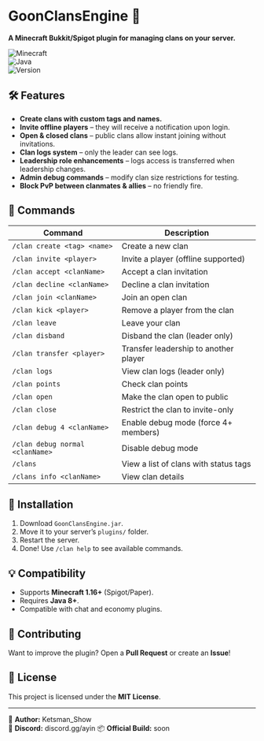 # GoonClansEngine 🏰  
**A Minecraft Bukkit/Spigot plugin for managing clans on your server.**  

![Minecraft](https://img.shields.io/badge/Minecraft-1.16%2B-brightgreen)  
![Java](https://img.shields.io/badge/Java-8%2B-blue)  
![Version](https://img.shields.io/badge/Version-0.9.3-yellow)  

## 🛠 **Features**  
- **Create clans with custom tags and names.**  
- **Invite offline players** – they will receive a notification upon login.  
- **Open & closed clans** – public clans allow instant joining without invitations.  
- **Clan logs system** – only the leader can see logs.  
- **Leadership role enhancements** – logs access is transferred when leadership changes.  
- **Admin debug commands** – modify clan size restrictions for testing.  
- **Block PvP between clanmates & allies** – no friendly fire.  

## 📜 **Commands**  
| Command | Description |  
|---------|------------|  
| `/clan create <tag> <name>` | Create a new clan |  
| `/clan invite <player>` | Invite a player (offline supported) |  
| `/clan accept <clanName>` | Accept a clan invitation |  
| `/clan decline <clanName>` | Decline a clan invitation |  
| `/clan join <clanName>` | Join an open clan |  
| `/clan kick <player>` | Remove a player from the clan |  
| `/clan leave` | Leave your clan |  
| `/clan disband` | Disband the clan (leader only) |  
| `/clan transfer <player>` | Transfer leadership to another player |  
| `/clan logs` | View clan logs (leader only) |  
| `/clan points` | Check clan points |  
| `/clan open` | Make the clan open to public |  
| `/clan close` | Restrict the clan to invite-only |  
| `/clan debug 4 <clanName>` | Enable debug mode (force 4+ members) |  
| `/clan debug normal <clanName>` | Disable debug mode |  
| `/clans` | View a list of clans with status tags |  
| `/clans info <clanName>` | View clan details |  

## 🚀 **Installation**  
1. Download `GoonClansEngine.jar`.  
2. Move it to your server’s `plugins/` folder.  
3. Restart the server.  
4. Done! Use `/clan help` to see available commands.  

## 💡 **Compatibility**  
- Supports **Minecraft 1.16+** (Spigot/Paper).  
- Requires **Java 8+**.  
- Compatible with chat and economy plugins.  

## 🤝 **Contributing**  
Want to improve the plugin? Open a **Pull Request** or create an **Issue**!  

## 📜 **License**  
This project is licensed under the **MIT License**.  

---  
🔗 **Author:** Ketsman_Show  
📌 **Discord:** discord.gg/ayin 
📦 **Official Build:** soon
